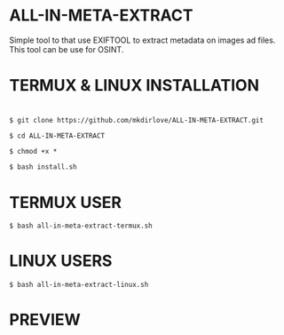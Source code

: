 # ALL-IN-META-EXTRACT
Simple tool to that use EXIFTOOL to extract metadata on images ad files.
This tool can be use for OSINT.
#
# TERMUX & LINUX INSTALLATION
#

`$ git clone https://github.com/mkdirlove/ALL-IN-META-EXTRACT.git`

`$ cd ALL-IN-META-EXTRACT`

`$ chmod +x *`

`$ bash install.sh`
#
# TERMUX USER

`$ bash all-in-meta-extract-termux.sh`
#
# LINUX USERS

`$ bash all-in-meta-extract-linux.sh`
#
# PREVIEW

